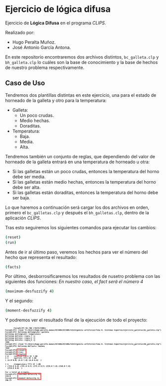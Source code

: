 # Ejercicio de lógica difusa
Ejercicio de **Lógica Difusa** en el programa *CLIPS*.

Realizado por:
- Hugo Peralta Muñoz.
- José Antonio García Antona.

En este repositorio encontraremos dos archivos distintos, `bc_galleta.clp` y `bh_galleta.clp` lo cuáles son la base de conocimiento y la base de hechos de nuestro problema respectivamente.

## Caso de Uso
Tendremos dos plantillas distintas en este ejercicio, una para el estado de horneado de la galleta y otro para la temperatura:

- Galleta:
  - Un poco crudas.
  - Medio hechas.
  - Doraditas.
- Temperatura:
  - Baja.
  - Media.
  - Alta.

Tendremos también un conjunto de reglas, que dependiendo del valor de horneado de la galleta entrará en una temperatura de horneado u otra:
- Si las galletas están un poco crudas, entonces la temperatura del horno debe ser media.
- Si las galletas están medio hechas, entonces la temperatura del horno debe ser alta.
- Si las galletas están doraditas, entonces la temperatura del horno debe ser baja.

Lo que haremos a continuación será cargar los dos archivos en orden, primero el `bc_galletas.clp` y después el `bh_galletas.clp`, dentro de la aplicación *CLIPS*.

Tras esto seguiremos los siguientes comandos para ejecutar los cambios:

```bash
(reset)
(run)
```

Antes de ir al último paso, veremos los hechos para ver el número del hecho que representa el resultado:
```bash
(facts)
```

Por último, desborrosificaremos los resultados de nusetro problema con las siguientes dos funciones:
*En nuestro caso, el fact será el número 4*
```bash
(maximum-desfuzzify 4)
```

Y el segundo:
```bash
(moment-desfuzzify 4)
```

Y podremos ver el resultado final de la ejecución de todo el proyecto:

<img src="imagen_resultado.png"/>

